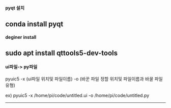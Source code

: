 
#### pyqt 설치 ####
conda install pyqt
-----------------------------------------------------------------------------

#### deginer install ####
sudo apt install qttools5-dev-tools
-----------------------------------------------------------------------------




#### ui파일-> py파일 ####
pyuic5 -x (ui파일 위치및 파일이름) -o (바꾼 파일 정할 위치및 파일이름과 바꿀 파일 유형) 

ex) pyuic5 -x /home/pi/code/untitled.ui -o /home/pi/code/untitled.py

-----------------------------------------------------------------------------

